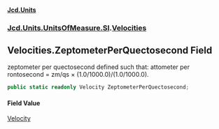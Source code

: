 #### [Jcd.Units](index.md 'index')
### [Jcd.Units.UnitsOfMeasure.SI](Jcd.Units.UnitsOfMeasure.SI.md 'Jcd.Units.UnitsOfMeasure.SI').[Velocities](Velocities.md 'Jcd.Units.UnitsOfMeasure.SI.Velocities')

## Velocities.ZeptometerPerQuectosecond Field

zeptometer per quectosecond defined such that: attometer per rontosecond = zm/qs × (1.0/1000.0)/(1.0/1000.0).

```csharp
public static readonly Velocity ZeptometerPerQuectosecond;
```

#### Field Value
[Velocity](Velocity.md 'Jcd.Units.UnitTypes.Velocity')